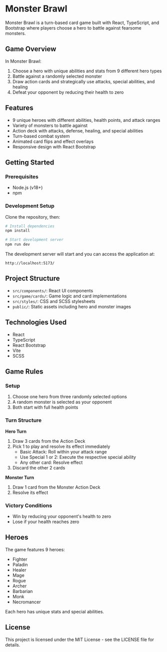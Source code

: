 # Monster Brawl

Monster Brawl is a turn-based card game built with React, TypeScript, and Bootstrap where players choose a hero to battle against fearsome monsters.

## Game Overview

In Monster Brawl:

1. Choose a hero with unique abilities and stats from 9 different hero types
2. Battle against a randomly selected monster
3. Draw action cards and strategically use attacks, special abilities, and healing
4. Defeat your opponent by reducing their health to zero

## Features

- 9 unique heroes with different abilities, health points, and attack ranges
- Variety of monsters to battle against
- Action deck with attacks, defense, healing, and special abilities
- Turn-based combat system
- Animated card flips and effect overlays
- Responsive design with React Bootstrap

## Getting Started

### Prerequisites

- Node.js (v18+)
- npm

### Development Setup

Clone the repository, then:

```bash
# Install dependencies
npm install

# Start development server
npm run dev
```

The development server will start and you can access the application at:

```
http://localhost:5173/
```

## Project Structure

- `src/components/`: React UI components
- `src/game/cards/`: Game logic and card implementations
- `src/styles/`: CSS and SCSS stylesheets
- `public/`: Static assets including hero and monster images

## Technologies Used

- React
- TypeScript
- React Bootstrap
- Vite
- SCSS

## Game Rules

### Setup

1. Choose one hero from three randomly selected options
2. A random monster is selected as your opponent
3. Both start with full health points

### Turn Structure

**Hero Turn**

1. Draw 3 cards from the Action Deck
2. Pick 1 to play and resolve its effect immediately
   - Basic Attack: Roll within your attack range
   - Use Special 1 or 2: Execute the respective special ability
   - Any other card: Resolve effect
3. Discard the other 2 cards

**Monster Turn**

1. Draw 1 card from the Monster Action Deck
2. Resolve its effect

### Victory Conditions

- Win by reducing your opponent's health to zero
- Lose if your health reaches zero

## Heroes

The game features 9 heroes:

- Fighter
- Paladin
- Healer
- Mage
- Rogue
- Archer
- Barbarian
- Monk
- Necromancer

Each hero has unique stats and special abilities.

## License

This project is licensed under the MIT License - see the LICENSE file for details.
